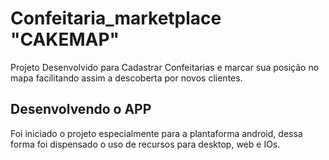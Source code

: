 # Confeitaria_marketplace "CAKEMAP"

Projeto Desenvolvido para Cadastrar Confeitarias e marcar sua posição no mapa facilitando assim a descoberta por novos clientes.

## Desenvolvendo o APP

Foi iniciado o projeto especialmente para a plantaforma android, dessa forma foi dispensado o uso de recursos para desktop, web e IOs.


